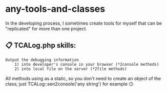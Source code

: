 # any-tools-and-classes
In the developing process, I sometimes create tools for myself that can be "replicated" for more than one project.

## :clipboard: TCALog.php skills:
    Output the debugging information
        1) into developer's console in your browser (*2console methods)
        2) into local file on the server (*2file methods)
 All methods using as a static, so you don't need to create an object of the class; 
 just TCALog::sen2console('any string') for example 😏
    
